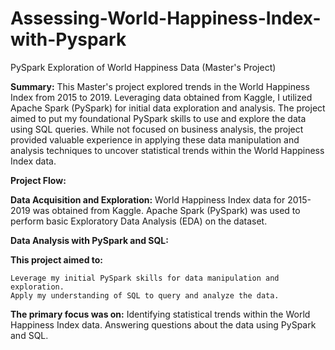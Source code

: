 # Assessing-World-Happiness-Index-with-Pyspark
PySpark Exploration of World Happiness Data (Master's Project)

**Summary:** This Master's project explored trends in the World Happiness Index from 2015 to 2019.  Leveraging data obtained from Kaggle, I utilized Apache Spark (PySpark) for initial data exploration and analysis.  The project aimed to put my foundational PySpark skills to use and explore the data using SQL queries.  While not focused on business analysis, the project provided valuable experience in applying these data manipulation and analysis techniques to uncover statistical trends within the World Happiness Index data.

**Project Flow:**

**Data Acquisition and Exploration:**
  World Happiness Index data for 2015-2019 was obtained from Kaggle.
  Apache Spark (PySpark) was used to perform basic Exploratory Data Analysis (EDA) on the dataset.

**Data Analysis with PySpark and SQL:**

  **This project aimed to:**

    Leverage my initial PySpark skills for data manipulation and exploration.
    Apply my understanding of SQL to query and analyze the data.

  **The primary focus was on:**
    Identifying statistical trends within the World Happiness Index data.
    Answering questions about the data using PySpark and SQL.


